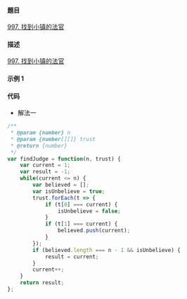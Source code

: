 #### 題目

[997. 找到小镇的法官](https://leetcode.cn/problems/find-the-town-judge/)

#### 描述

[997. 找到小镇的法官](https://leetcode.cn/problems/find-the-town-judge/)

#### 示例 1

#### 代码

- 解法一

```js
/**
 * @param {number} n
 * @param {number[][]} trust
 * @return {number}
 */
var findJudge = function(n, trust) {
    var current = 1; 
    var result = -1;
    while(current <= n) {
        var believed = [];
        var isUnbelieve = true;
        trust.forEach(t => {
            if (t[0] === current) {
                isUnbelieve = false;
            }
            if (t[1] === current) {
                believed.push(current);
            }
        });
        if (believed.length === n - 1 && isUnbelieve) {
            result = current;
        }
        current++;
    }
    return result;
};
```

